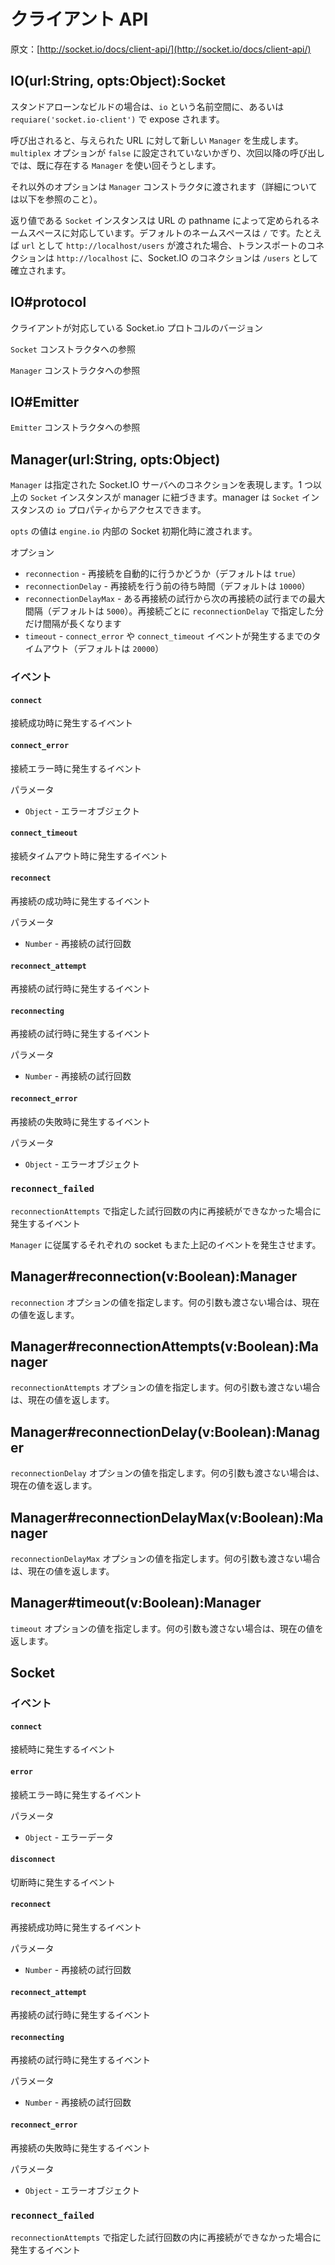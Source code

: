 # クライアント API

<!--# Client API-->

原文：[http://socket.io/docs/client-api/](http://socket.io/docs/client-api/)

<!--## IO(url:String, opts:Object):Socket-->

## IO(url:String, opts:Object):Socket

<!--
Exposed as the io namespace in the standalone build, or the result
of calling require('socket.io-client').
-->

スタンドアローンなビルドの場合は、`io` という名前空間に、あるいは `requiare('socket.io-client')` で expose されます。

<!--
When called, it creates a new Manager for the given URL, and attempts
to reuse an existing Manager for subsequent calls, unless the
multiplex option is passed with false.
-->

呼び出されると、与えられた URL に対して新しい `Manager` を生成します。`multiplex` オプションが `false` に設定されていないかぎり、次回以降の呼び出しでは、既に存在する `Manager` を使い回そうとします。

<!--
The rest of the options are passed to the Manager constructor (see below
for details).
-->

それ以外のオプションは `Manager` コンストラクタに渡されます（詳細については以下を参照のこと）。

<!--
A Socket instance is returned for the namespace specified by the
pathname in the URL, defaulting to /. For example, if the url is
http://localhost/users, a transport connection will be established to
http://localhost and a Socket.IO connection will be established to
/users.
-->

返り値である `Socket` インスタンスは URL の pathname によって定められるネームスペースに対応しています。デフォルトのネームスペースは `/` です。たとえば `url` として `http://localhost/users` が渡された場合、トランスポートのコネクションは `http://localhost` に、Socket.IO のコネクションは `/users` として確立されます。

<!-- ## IO#protocol-->

## IO#protocol

<!--
Socket.io protocol revision number this client works with.
-->

クライアントが対応している Socket.io プロトコルのバージョン

<!--## IO#Socket-->

<!--
Reference to the Socket constructor.
-->

`Socket` コンストラクタへの参照

<!--#IO#Manager-->

<!--
Reference to the Manager constructor.
-->

`Manager` コンストラクタへの参照

<!--## IO#Emitter-->

## IO#Emitter

<!--
Reference to the Emitter constructor.
-->

`Emitter` コンストラクタへの参照

<!--## Manager(url:String, opts:Object)-->

## Manager(url:String, opts:Object)

<!--
A Manager represents a connection to a given Socket.IO server. One or
more Socket instances are associated with the manager. The manager
can be accessed through the io property of each Socket instance.
-->

`Manager` は指定された Socket.IO サーバへのコネクションを表現します。1 つ以上の `Socket` インスタンスが manager に紐づきます。manager は `Socket` インスタンスの `io` プロパティからアクセスできます。

<!--
The opts are also passed to engine.io upon initialization of the
underlying Socket.
-->

`opts` の値は `engine.io` 内部の Socket 初期化時に渡されます。

<!--
Options:
-->

オプション

<!--
- reconnection whether to reconnect automatically (true)
- reconnectionDelay how long to wait before attempting a new
reconnection (1000)
- reconnectionDelayMax maximum amount of time to wait between
reconnections (5000). Each attempt increases the reconnection by
the amount specified by reconnectionDelay.
- timeout connection timeout before a connect_error
and connect_timeout events are emitted (20000)
-->

- `reconnection` - 再接続を自動的に行うかどうか（デフォルトは `true`）
- `reconnectionDelay` - 再接続を行う前の待ち時間（デフォルトは `10000`）
- `reconnectionDelayMax` - ある再接続の試行から次の再接続の試行までの最大間隔（デフォルトは `5000`）。再接続ごとに `reconnectionDelay` で指定した分だけ間隔が長くなります
- `timeout` - `connect_error` や `connect_timeout` イベントが発生するまでのタイムアウト（デフォルトは `20000`）

<!--### Events-->

### イベント

<!--
connect. Fired upon a successful connection.
connect_error. Fired upon a connection error.
Parameters:
Object error object
connect_timeout. Fired upon a connection timeout.
reconnect. Fired upon a successful reconnection.
Parameters:
Number reconnection attempt number
reconnect_attempt. Fired upon an attempt to reconnect.
reconnecting. Fired upon an attempt to reconnect.
Parameters:
Number reconnection attempt number
reconnect_error. Fired upon a reconnection attempt error.
Parameters:
Object error object
reconnect_failed. Fired when couldn’t reconnect within reconnectionAttempts
The events above are also emitted on the individual sockets that
reconnect that depend on this Manager.
-->

#### `connect`

接続成功時に発生するイベント

#### `connect_error`

接続エラー時に発生するイベント

パラメータ

- `Object` - エラーオブジェクト

#### `connect_timeout`

接続タイムアウト時に発生するイベント

#### `reconnect`

再接続の成功時に発生するイベント

パラメータ

- `Number` - 再接続の試行回数

#### `reconnect_attempt`

再接続の試行時に発生するイベント

#### `reconnecting`

再接続の試行時に発生するイベント

パラメータ

- `Number` - 再接続の試行回数

#### `reconnect_error`

再接続の失敗時に発生するイベント

パラメータ

- `Object` - エラーオブジェクト

### `reconnect_failed`

`reconnectionAttempts` で指定した試行回数の内に再接続ができなかった場合に発生するイベント

`Manager` に従属するそれぞれの socket もまた上記のイベントを発生させます。

<!--## Manager#reconnection(v:Boolean):Manager-->

## Manager#reconnection(v:Boolean):Manager

<!--
Sets the reconnection option, or returns it if no parameters
are passed.
-->

`reconnection` オプションの値を指定します。何の引数も渡さない場合は、現在の値を返します。

<!--## Manager#reconnectionAttempts(v:Boolean):Manager-->

## Manager#reconnectionAttempts(v:Boolean):Manager

<!--
Sets the reconnectionAttempts option, or returns it if no parameters
are passed.
-->

`reconnectionAttempts` オプションの値を指定します。何の引数も渡さない場合は、現在の値を返します。

<!--## Manager#reconnectionDelay(v:Boolean):Manager-->

## Manager#reconnectionDelay(v:Boolean):Manager

<!--
Sets the reconectionDelay option, or returns it if no parameters
are passed.
-->

`reconnectionDelay` オプションの値を指定します。何の引数も渡さない場合は、現在の値を返します。

<!--## Manager#reconnectionDelayMax(v:Boolean):Manager-->

## Manager#reconnectionDelayMax(v:Boolean):Manager

<!--
Sets the reconectionDelayMax option, or returns it if no parameters
are passed.
-->

`reconnectionDelayMax` オプションの値を指定します。何の引数も渡さない場合は、現在の値を返します。

<!--## Manager#timeout(v:Boolean):Manager-->

## Manager#timeout(v:Boolean):Manager

<!--
Sets the timeout option, or returns it if no parameters
are passed.
-->

`timeout` オプションの値を指定します。何の引数も渡さない場合は、現在の値を返します。

<!--## Socket-->

## Socket

<!--### Events-->

### イベント

<!--
connect. Fired upon connecting.
error. Fired upon a connection error
Parameters:
Object error data
disconnect. Fired upon a disconnection.
reconnect. Fired upon a successful reconnection.
Parameters:
Number reconnection attempt number
reconnect_attempt. Fired upon an attempt to reconnect.
reconnecting. Fired upon an attempt to reconnect.
Parameters:
Number reconnection attempt number
reconnect_error. Fired upon a reconnection attempt error.
Parameters:
Object error object
reconnect_failed. Fired when couldn’t reconnect within reconnectionAttempts
-->

#### `connect`

接続時に発生するイベント

#### `error`

接続エラー時に発生するイベント

パラメータ

- `Object` - エラーデータ

#### `disconnect`

切断時に発生するイベント

#### `reconnect`

再接続成功時に発生するイベント

パラメータ

- `Number` - 再接続の試行回数

#### `reconnect_attempt`

再接続の試行時に発生するイベント

#### `reconnecting`

再接続の試行時に発生するイベント

パラメータ

- `Number` - 再接続の試行回数

#### `reconnect_error`

再接続の失敗時に発生するイベント

パラメータ

- `Object` - エラーオブジェクト

### `reconnect_failed`

`reconnectionAttempts` で指定した試行回数の内に再接続ができなかった場合に発生するイベント
